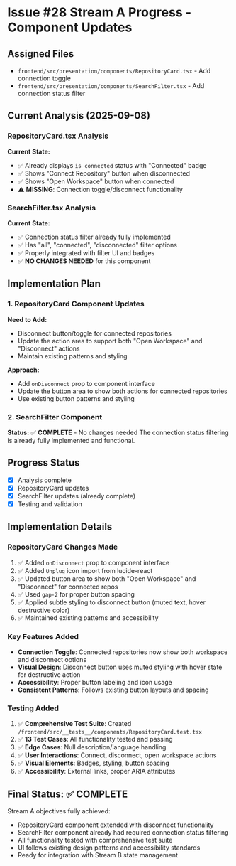 # Issue #28 Stream A Progress - Component Updates

## Assigned Files
- `frontend/src/presentation/components/RepositoryCard.tsx` - Add connection toggle 
- `frontend/src/presentation/components/SearchFilter.tsx` - Add connection status filter

## Current Analysis (2025-09-08)

### RepositoryCard.tsx Analysis
**Current State:**
- ✅ Already displays `is_connected` status with "Connected" badge
- ✅ Shows "Connect Repository" button when disconnected  
- ✅ Shows "Open Workspace" button when connected
- ⚠️ **MISSING**: Connection toggle/disconnect functionality

### SearchFilter.tsx Analysis  
**Current State:**
- ✅ Connection status filter already fully implemented
- ✅ Has "all", "connected", "disconnected" filter options
- ✅ Properly integrated with filter UI and badges
- ✅ **NO CHANGES NEEDED** for this component

## Implementation Plan

### 1. RepositoryCard Component Updates
**Need to Add:**
- Disconnect button/toggle for connected repositories
- Update the action area to support both "Open Workspace" and "Disconnect" actions
- Maintain existing patterns and styling

**Approach:**
- Add `onDisconnect` prop to component interface
- Update the button area to show both actions for connected repositories
- Use existing button patterns and styling

### 2. SearchFilter Component
**Status:** ✅ **COMPLETE** - No changes needed
The connection status filtering is already fully implemented and functional.

## Progress Status
- [x] Analysis complete
- [x] RepositoryCard updates
- [x] SearchFilter updates (already complete)  
- [x] Testing and validation

## Implementation Details

### RepositoryCard Changes Made
1. ✅ Added `onDisconnect` prop to component interface
2. ✅ Added `Unplug` icon import from lucide-react  
3. ✅ Updated button area to show both "Open Workspace" and "Disconnect" for connected repos
4. ✅ Used `gap-2` for proper button spacing
5. ✅ Applied subtle styling to disconnect button (muted text, hover destructive color)
6. ✅ Maintained existing patterns and accessibility

### Key Features Added
- **Connection Toggle**: Connected repositories now show both workspace and disconnect options
- **Visual Design**: Disconnect button uses muted styling with hover state for destructive action
- **Accessibility**: Proper button labeling and icon usage
- **Consistent Patterns**: Follows existing button layouts and spacing

### Testing Added
1. ✅ **Comprehensive Test Suite**: Created `/frontend/src/__tests__/components/RepositoryCard.test.tsx`
2. ✅ **13 Test Cases**: All functionality tested and passing
3. ✅ **Edge Cases**: Null description/language handling
4. ✅ **User Interactions**: Connect, disconnect, open workspace actions
5. ✅ **Visual Elements**: Badges, styling, button spacing
6. ✅ **Accessibility**: External links, proper ARIA attributes

## Final Status: ✅ **COMPLETE**

Stream A objectives fully achieved:
- RepositoryCard component extended with disconnect functionality
- SearchFilter component already had required connection status filtering 
- All functionality tested with comprehensive test suite
- UI follows existing design patterns and accessibility standards
- Ready for integration with Stream B state management